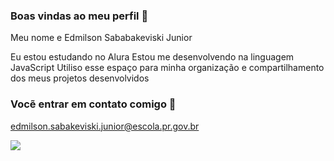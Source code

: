 ### Boas vindas ao meu perfil 🖤

Meu nome e Edmilson Sababakeviski Junior

Eu estou estudando no Alura
Estou me desenvolvendo na linguagem JavaScript
Utiliso esse espaço para minha organização e compartilhamento dos meus projetos desenvolvidos

### Vocẽ entrar em contato comigo 🤎

edmilson.sabakeviski.junior@escola.pr.gov.br

![](https://media1.tenor.com/m/RHYYhjV11SwAAAAd/ronaldinho-flamengo.gif)
